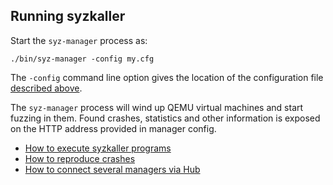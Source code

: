 ## Running syzkaller

Start the `syz-manager` process as:
```
./bin/syz-manager -config my.cfg
```

The `-config` command line option gives the location of the configuration file [described above](#configuration).

The `syz-manager` process will wind up QEMU virtual machines and start fuzzing in them.
Found crashes, statistics and other information is exposed on the HTTP address provided in manager config.

- [How to execute syzkaller programs](executing_syzkaller_programs.md)
- [How to reproduce crashes](reproducing_crashes.md)
- [How to connect several managers via Hub](connecting_several_managers.md)

